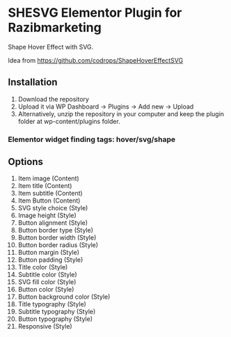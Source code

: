 # SHESVG Elementor Plugin for Razibmarketing
Shape Hover Effect with SVG.

Idea from https://github.com/codrops/ShapeHoverEffectSVG
## Installation
1. Download the repository
2. Upload it via WP Dashboard -> Plugins -> Add new -> Upload
3. Alternatively, unzip the repository in your computer and keep the plugin folder at wp-content/plugins folder. 
### Elementor widget finding tags: hover/svg/shape
## Options
1. Item image (Content)
2. Item title (Content)
3. Item subtitle (Content)
4. Item Button (Content)
5. SVG style choice (Style)
6. Image height (Style)
7. Button alignment (Style)
8. Button border type (Style)
9. Button border width (Style)
10. Button border radius (Style)
11. Button margin (Style)
12. Button padding (Style)
13. Title color (Style)
14. Subtitle color (Style)
15. SVG fill color (Style)
16. Button color (Style)
17. Button background color (Style)
18. Title typography (Style)
19. Subtitle typography (Style)
20. Button typography (Style)
21. Responsive (Style)